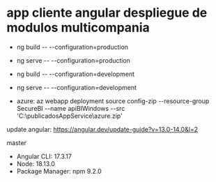 # app cliente angular despliegue de modulos multicompania

* ng build -- --configuration=production
* ng serve -- --configuration=production

* ng build -- --configuration=development
* ng serve -- --configuration=development

* azure: az webapp deployment source config-zip --resource-group SecureBI --name apiBIWindows --src 'C:\publicadosAppService\azure.zip'

update angular: https://angular.dev/update-guide?v=13.0-14.0&l=2

master

* Angular CLI: 17.3.17
* Node: 18.13.0
* Package Manager: npm 9.2.0
